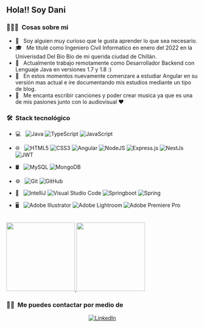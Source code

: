 <h2> Hola!! Soy Dani</h2>

<h3> 👨🏻‍💻 &nbsp;Cosas sobre mi </h3>

- 🤔 &nbsp; Soy alguien muy curioso que le gusta aprender lo que sea necesario.
- 🎓 &nbsp; Me titulé como Ingeniero Civil Informatico en enero del 2022 en la Univerisdad Del Bío Bío de mi querida ciudad de Chillán.
- 🏢 &nbsp; Actualmente trabajo remotamente como Desarrollador Backend con Lenguaje Java en versiones 1.7 y 1.8 :)
- 🌱 &nbsp; En estos momentos nuevamente comenzare a estudiar Angular en su versión mas actual e ire documentando mis estudios mediante un tipo de blog.
- 🎸 &nbsp; Me encanta escribir canciones y poder crear musica ya que es una de mis pasiones junto con lo audiovisual &hearts;

<h3> 🛠 &nbsp;Stack tecnológico</h3>

- 💻 &nbsp;
  ![Java](https://img.shields.io/badge/java-%23ED8B00.svg?style=for-the-badge&logo=java&logoColor=white)
  ![TypeScript](https://img.shields.io/badge/typescript-%23ED8B00.svg?style=for-the-badge&logo=typescript&logoColor=white)
  ![JavaScript](https://img.shields.io/badge/javascript-%23323330.svg?style=for-the-badge&logo=javascript&logoColor=%23F7DF1E)
  
  
- 🌐 &nbsp;
  ![HTML5](https://img.shields.io/badge/html5-%23E34F26.svg?style=for-the-badge&logo=html5&logoColor=white)
  ![CSS3](https://img.shields.io/badge/css3-%231572B6.svg?style=for-the-badge&logo=css3&logoColor=white)
  ![Angular](https://img.shields.io/badge/angular-%23DD0031.svg?style=for-the-badge&logo=angular&logoColor=white)
  ![NodeJS](https://img.shields.io/badge/node.js-6DA55F?style=for-the-badge&logo=node.js&logoColor=white)
  ![Express.js](https://img.shields.io/badge/express.js-%23404d59.svg?style=for-the-badge&logo=express&logoColor=%2361DAFB)
  ![NestJs](https://img.shields.io/badge/nestjs-%23ED8B00.svg?style=for-the-badge&logo=nestjs&logoColor=white)
  ![JWT](https://img.shields.io/badge/JWT-black?style=for-the-badge&logo=JSON%20web%20tokens)
  
- 🛢 &nbsp;
  ![MySQL](https://img.shields.io/badge/mysql-%2300f.svg?style=for-the-badge&logo=mysql&logoColor=white)
  ![MongoDB](https://img.shields.io/badge/MongoDB-%234ea94b.svg?style=for-the-badge&logo=mongodb&logoColor=white)
- ⚙️ &nbsp;
  ![Git](https://img.shields.io/badge/git-%23F05033.svg?style=for-the-badge&logo=git&logoColor=white)
  ![GitHub](https://img.shields.io/badge/github-%23121011.svg?style=for-the-badge&logo=github&logoColor=white)
- 🔧 &nbsp;
        ![IntelliJ](https://img.shields.io/badge/IntelliJ-FE7A16.svg?style=for-the-badge&logo=IntelliJ&logoColor=black)
	![Visual Studio Code](https://img.shields.io/badge/Visual%20Studio%20Code-0078d7.svg?style=for-the-badge&logo=visual-studio-code&logoColor=white)
	![Springboot](https://img.shields.io/badge/springboot-%236DB33F.svg?style=for-the-badge&logo=springboot&logoColor=green)
        ![Spring](https://img.shields.io/badge/spring-%23ED8B00.svg?style=for-the-badge&logo=spring&logoColor=green)
- 🖥 &nbsp;
  ![Adobe Illustrator](https://img.shields.io/badge/adobe%20illustrator-%23FF9A00.svg?style=for-the-badge&logo=adobe%20illustrator&logoColor=white)
  ![Adobe Lightroom](https://img.shields.io/badge/Adobe%20Lightroom-31A8FF.svg?style=for-the-badge&logo=Adobe%20Lightroom&logoColor=white)
  ![Adobe Premiere Pro](https://img.shields.io/badge/Adobe%20Premiere%20Pro-9999FF.svg?style=for-the-badge&logo=Adobe%20Premiere%20Pro&logoColor=white)

<br/>

<a href="https://github.com/DanielArellano97">
  <img height="180em" src="https://github-readme-stats.vercel.app/api?username=DanielArellano97&theme=buefy&show_icons=true" />
  <img height="180em" src="https://github-readme-stats.vercel.app/api/top-langs/?username=DanielArellano97&theme=buefy&layout=compact" />
</a>

<br/>

<h3> 🤝🏻 &nbsp;Me puedes contactar por medio de </h3>

<p align="center">
<a href="https://www.linkedin.com/in/daniel-arellano-a8979a18b/"><img alt="LinkedIn" src="https://img.shields.io/badge/LinkedIn-Daniel_Arellano_Gonzalez-blue?style=flat-square&logo=linkedin"></a>
</p>
